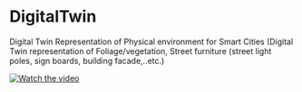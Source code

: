 # DigitalTwin
Digital Twin Representation of Physical environment for Smart Cities (Digital Twin representation of Foliage/vegetation, Street furniture (street light poles, sign boards, building facade,..etc.)





[![Watch the video](https://github.com/hshaikusa/DigitalTwin/assets/22892952/d62ca2c6-c539-4f2e-82d0-3c57b9a0189b)](https://github.com/hshaikusa/DigitalTwin/blob/main/documents/DTRF_small_version.mp4)
